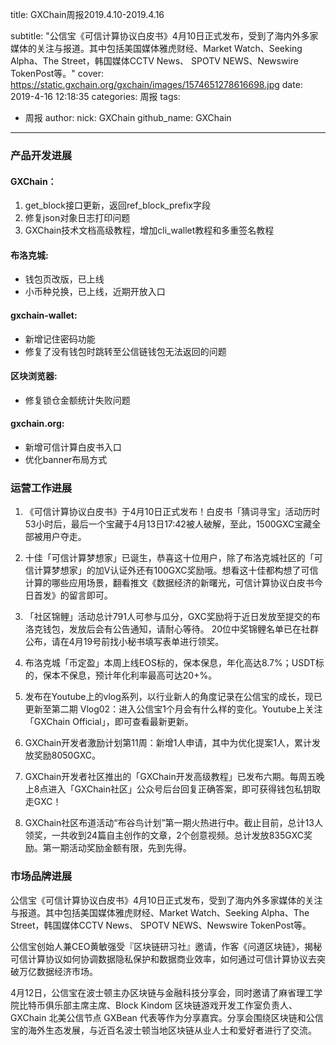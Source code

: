 title: GXChain周报2019.4.10-2019.4.16

subtitle: "公信宝《可信计算协议白皮书》4月10日正式发布，受到了海内外多家媒体的关注与报道。其中包括美国媒体雅虎财经、Market Watch、Seeking Alpha、The Street，韩国媒体CCTV News、 SPOTV NEWS、Newswire TokenPost等。"
cover: https://static.gxchain.org/gxchain/images/1574651278616698.jpg
date: 2019-4-16 12:18:35
categories: 周报
tags:
  - 周报
author:
    nick: GXChain
    github_name: GXChain
---

### 产品开发进展
#### GXChain：
1. get_block接口更新，返回ref_block_prefix字段
2. 修复json对象日志打印问题
3. GXChain技术文档高级教程，增加cli_wallet教程和多重签名教程

#### 布洛克城:
- 钱包页改版，已上线
- 小币种兑换，已上线，近期开放入口

#### gxchain-wallet:
- 新增记住密码功能
- 修复了没有钱包时跳转至公信链钱包无法返回的问题

#### 区块浏览器:
- 修复锁仓金额统计失败问题

#### gxchain.org:
- 新增可信计算白皮书入口
- 优化banner布局方式


### 运营工作进展

 
1. 《可信计算协议白皮书》于4月10日正式发布！白皮书「猜词寻宝」活动历时53小时后，最后一个宝藏于4月13日17:42被人破解，至此，1500GXC宝藏全部被用户夺走。

2. 十佳「可信计算梦想家」已诞生，恭喜这十位用户，除了布洛克城社区的「可信计算梦想家」的加V认证外还有100GXC奖励哦。想看这十佳都构想了可信计算的哪些应用场景，翻看推文《数据经济的新曙光，可信计算协议白皮书今日首发》的留言即可。

3. 「社区锦鲤」活动总计791人可参与瓜分，GXC奖励将于近日发放至提交的布洛克钱包，发放后会有公告通知，请耐心等待。
20位中奖锦鲤名单已在社群公布，请在4月19号前找小秘书填写表单进行领奖。

4. 布洛克城「币定盈」本周上线EOS标的，保本保息，年化高达8.7%；USDT标的，保本不保息，预计年化利率最高可达20+%。

5. 发布在Youtube上的vlog系列，以行业新人的角度记录在公信宝的成长，现已更新至第二期 Vlog02：进入公信宝1个月会有什么样的变化。Youtube上关注「GXChain Official」，即可查看最新更新。

6. GXChain开发者激励计划第11周：新增1人申请，其中为优化提案1人，累计发放奖励8050GXC。

7. GXChain开发者社区推出的「GXChain开发高级教程」已发布六期。每周五晚上8点进入「GXChain社区」公众号后台回复正确答案，即可获得钱包私钥取走GXC！ 

8. GXChain社区布道活动“布谷鸟计划”第一期火热进行中。截止目前，总计13人领奖，一共收到24篇自主创作的文章，2个创意视频。总计发放835GXC奖励。第一期活动奖励金额有限，先到先得。



### 市场品牌进展

公信宝《可信计算协议白皮书》4月10日正式发布，受到了海内外多家媒体的关注与报道。其中包括美国媒体雅虎财经、Market Watch、Seeking Alpha、The Street，韩国媒体CCTV News、 SPOTV NEWS、Newswire TokenPost等。

公信宝创始人兼CEO黄敏强受『区块链研习社』邀请，作客《问道区块链》，揭秘可信计算协议如何协调数据隐私保护和数据商业效率，如何通过可信计算协议去突破万亿数据经济市场。

4月12日，公信宝在波士顿主办区块链与金融科技分享会，同时邀请了麻省理工学院比特币俱乐部主席主席、Block Kindom 区块链游戏开发工作室负责人、GXChain 北美公信节点 GXBean 代表等作为分享嘉宾。分享会围绕区块链和公信宝的海外生态发展，与近百名波士顿当地区块链从业人士和爱好者进行了交流。
